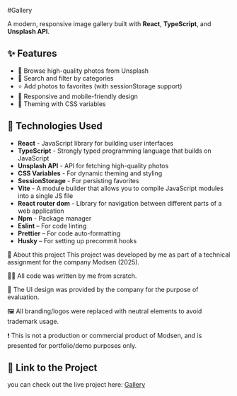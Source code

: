 #Gallery

A modern, responsive image gallery built with **React**, **TypeScript**, and **Unsplash API**.

## ✨ Features

- 📸 Browse high-quality photos from Unsplash
- 🔎 Search and filter by categories
- ⭐ Add photos to favorites (with sessionStorage support)
- 📱 Responsive and mobile-friendly design
- 🎨 Theming with CSS variables

## 🔧 Technologies Used

- **React** - JavaScript library for building user interfaces
- **TypeScript** - Strongly typed programming language that builds on JavaScript
- **Unsplash API** - API for fetching high-quality photos
- **CSS Variables** - For dynamic theming and styling
- **SessionStorage** - For persisting favorites
- **Vite** - A module builder that allows you to compile JavaScript modules into a single JS file
- **React router dom** - Library for navigation between different parts of a web application
- **Npm** - Package manager
- **Eslint** – For code linting
- **Prettier** – For code auto-formatting
- **Husky** – For setting up precommit hooks

📌 About this project
This project was developed by me as part of a technical assignment for the company Modsen (2025).

🧑‍💻 All code was written by me from scratch.

🎨 The UI design was provided by the company for the purpose of evaluation.

🖼️ All branding/logos were replaced with neutral elements to avoid trademark usage.

❗️ This is not a production or commercial product of Modsen, and is presented for portfolio/demo purposes only.

## 🔗 Link to the Project

you can check out the live project here: [Gallery](https://modsen-gallery-site.netlify.app/)
